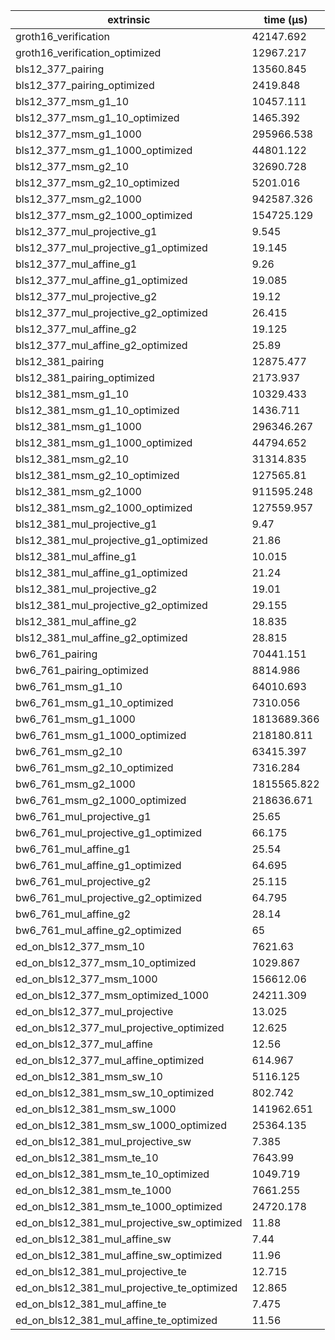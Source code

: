 | extrinsic                                   | time (µs)   |
| ------------------------------------------- | ----------- |
| groth16_verification                        | 42147.692   |
| groth16_verification_optimized              | 12967.217   |
| bls12_377_pairing                           | 13560.845   |
| bls12_377_pairing_optimized                 | 2419.848    |
| bls12_377_msm_g1_10                         | 10457.111   |
| bls12_377_msm_g1_10_optimized               | 1465.392    |
| bls12_377_msm_g1_1000                       | 295966.538  |
| bls12_377_msm_g1_1000_optimized             | 44801.122   |
| bls12_377_msm_g2_10                         | 32690.728   |
| bls12_377_msm_g2_10_optimized               | 5201.016    |
| bls12_377_msm_g2_1000                       | 942587.326  |
| bls12_377_msm_g2_1000_optimized             | 154725.129  |
| bls12_377_mul_projective_g1                 | 9.545       |
| bls12_377_mul_projective_g1_optimized       | 19.145      |
| bls12_377_mul_affine_g1                     | 9.26        |
| bls12_377_mul_affine_g1_optimized           | 19.085      |
| bls12_377_mul_projective_g2                 | 19.12       |
| bls12_377_mul_projective_g2_optimized       | 26.415      |
| bls12_377_mul_affine_g2                     | 19.125      |
| bls12_377_mul_affine_g2_optimized           | 25.89       |
| bls12_381_pairing                           | 12875.477   |
| bls12_381_pairing_optimized                 | 2173.937    |
| bls12_381_msm_g1_10                         | 10329.433   |
| bls12_381_msm_g1_10_optimized               | 1436.711    |
| bls12_381_msm_g1_1000                       | 296346.267  |
| bls12_381_msm_g1_1000_optimized             | 44794.652   |
| bls12_381_msm_g2_10                         | 31314.835   |
| bls12_381_msm_g2_10_optimized               | 127565.81   |
| bls12_381_msm_g2_1000                       | 911595.248  |
| bls12_381_msm_g2_1000_optimized             | 127559.957  |
| bls12_381_mul_projective_g1                 | 9.47        |
| bls12_381_mul_projective_g1_optimized       | 21.86       |
| bls12_381_mul_affine_g1                     | 10.015      |
| bls12_381_mul_affine_g1_optimized           | 21.24       |
| bls12_381_mul_projective_g2                 | 19.01       |
| bls12_381_mul_projective_g2_optimized       | 29.155      |
| bls12_381_mul_affine_g2                     | 18.835      |
| bls12_381_mul_affine_g2_optimized           | 28.815      |
| bw6_761_pairing                             | 70441.151   |
| bw6_761_pairing_optimized                   | 8814.986    |
| bw6_761_msm_g1_10                           | 64010.693   |
| bw6_761_msm_g1_10_optimized                 | 7310.056    |
| bw6_761_msm_g1_1000                         | 1813689.366 |
| bw6_761_msm_g1_1000_optimized               | 218180.811  |
| bw6_761_msm_g2_10                           | 63415.397   |
| bw6_761_msm_g2_10_optimized                 | 7316.284    |
| bw6_761_msm_g2_1000                         | 1815565.822 |
| bw6_761_msm_g2_1000_optimized               | 218636.671  |
| bw6_761_mul_projective_g1                   | 25.65       |
| bw6_761_mul_projective_g1_optimized         | 66.175      |
| bw6_761_mul_affine_g1                       | 25.54       |
| bw6_761_mul_affine_g1_optimized             | 64.695      |
| bw6_761_mul_projective_g2                   | 25.115      |
| bw6_761_mul_projective_g2_optimized         | 64.795      |
| bw6_761_mul_affine_g2                       | 28.14       |
| bw6_761_mul_affine_g2_optimized             | 65          |
| ed_on_bls12_377_msm_10                      | 7621.63     |
| ed_on_bls12_377_msm_10_optimized            | 1029.867    |
| ed_on_bls12_377_msm_1000                    | 156612.06   |
| ed_on_bls12_377_msm_optimized_1000          | 24211.309   |
| ed_on_bls12_377_mul_projective              | 13.025      |
| ed_on_bls12_377_mul_projective_optimized    | 12.625      |
| ed_on_bls12_377_mul_affine                  | 12.56       |
| ed_on_bls12_377_mul_affine_optimized        | 614.967     |
| ed_on_bls12_381_msm_sw_10                   | 5116.125    |
| ed_on_bls12_381_msm_sw_10_optimized         | 802.742     |
| ed_on_bls12_381_msm_sw_1000                 | 141962.651  |
| ed_on_bls12_381_msm_sw_1000_optimized       | 25364.135   |
| ed_on_bls12_381_mul_projective_sw           | 7.385       |
| ed_on_bls12_381_msm_te_10                   | 7643.99     |
| ed_on_bls12_381_msm_te_10_optimized         | 1049.719    |
| ed_on_bls12_381_msm_te_1000                 | 7661.255    |
| ed_on_bls12_381_msm_te_1000_optimized       | 24720.178   |
| ed_on_bls12_381_mul_projective_sw_optimized | 11.88       |
| ed_on_bls12_381_mul_affine_sw               | 7.44        |
| ed_on_bls12_381_mul_affine_sw_optimized     | 11.96       |
| ed_on_bls12_381_mul_projective_te           | 12.715      |
| ed_on_bls12_381_mul_projective_te_optimized | 12.865      |
| ed_on_bls12_381_mul_affine_te               | 7.475       |
| ed_on_bls12_381_mul_affine_te_optimized     | 11.56       |
